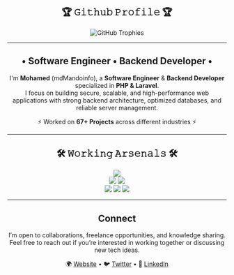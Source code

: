 <h2 align="center">🏆 𝙶𝚒𝚝𝚑𝚞𝚋 𝙿𝚛𝚘𝚏𝚒𝚕𝚎 🏆</h2>

<p align="center">
  <img src="https://github-profile-trophy.vercel.app/?username=mdMandoinfo&theme=onedark" alt="GitHub Trophies"/>
</p>

---

<h2 align="center">• Software Engineer • Backend Developer •</h2>

<p align="center">
I'm <b>Mohamed</b> (mdMandoinfo), a <b>Software Engineer</b> & <b>Backend Developer</b> specialized in <b>PHP & Laravel</b>.<br>
I focus on building secure, scalable, and high-performance web applications with strong backend architecture, optimized databases, and reliable server management.
</p>

<p align="center">
⚡ Worked on <b>67+ Projects</b> across different industries ⚡
</p>

---

<h2 align="center">🛠️ 𝚆𝚘𝚛𝚔𝚒𝚗𝚐 𝙰𝚛𝚜𝚎𝚗𝚊𝚕𝚜 🛠️</h2>
<p align="center">
  <img src="https://img.shields.io/badge/-Laravel-FF2D20?style=for-the-badge&logo=laravel&logoColor=white"><br>
  <img src="https://img.shields.io/badge/-PHP-777BB4?style=for-the-badge&logo=php&logoColor=white">
  <img src="https://img.shields.io/badge/-MySQL-4479A1?style=for-the-badge&logo=mysql&logoColor=white"><br>
  <img src="https://img.shields.io/badge/-Linux-FCC624?style=for-the-badge&logo=linux&logoColor=black">
  <img src="https://img.shields.io/badge/-Git-F05032?style=for-the-badge&logo=git&logoColor=white">
  <img src="https://img.shields.io/badge/-JavaScript-F7DF1E?style=for-the-badge&logo=javascript&logoColor=black">
</p>

---

<h2 align="center">Connect</h2>

<p align="center">
I’m open to collaborations, freelance opportunities, and knowledge sharing.<br>
Feel free to reach out if you’re interested in working together or discussing new tech ideas.
</p>

<p align="center">
  🌍 <a href="https://mdmando.info/#contact" target="_blank">Website</a> • 
  🐦 <a href="https://twitter.com/mdMandoinfo" target="_blank">Twitter</a> • 
  💼 <a href="https://linkedin.com/in/mdmandoinfo" target="_blank">LinkedIn</a>
</p>
